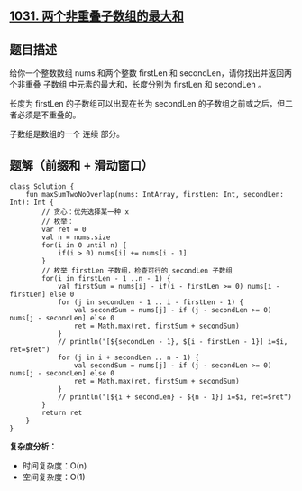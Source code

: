 ## [1031. 两个非重叠子数组的最大和](https://leetcode.cn/problems/maximum-sum-of-two-non-overlapping-subarrays/description/)

## 题目描述

给你一个整数数组 nums 和两个整数 firstLen 和 secondLen，请你找出并返回两个非重叠 子数组 中元素的最大和，长度分别为 firstLen 和 secondLen 。

长度为 firstLen 的子数组可以出现在长为 secondLen 的子数组之前或之后，但二者必须是不重叠的。

子数组是数组的一个 连续 部分。

## 题解（前缀和 + 滑动窗口）

```
class Solution {
    fun maxSumTwoNoOverlap(nums: IntArray, firstLen: Int, secondLen: Int): Int {
        // 贪心：优先选择某一种 x
        // 枚举：
        var ret = 0   
        val n = nums.size
        for(i in 0 until n) {
            if(i > 0) nums[i] += nums[i - 1]
        }
        // 枚举 firstLen 子数组，检查可行的 secondLen 子数组
        for(i in firstLen - 1 ..n - 1) {
            val firstSum = nums[i] - if(i - firstLen >= 0) nums[i - firstLen] else 0
            for (j in secondLen - 1 .. i - firstLen - 1) {
                val secondSum = nums[j] - if (j - secondLen >= 0) nums[j - secondLen] else 0
                ret = Math.max(ret, firstSum + secondSum) 
            }
            // println("[${secondLen - 1}, ${i - firstLen - 1}] i=$i, ret=$ret")
            for (j in i + secondLen .. n - 1) {
                val secondSum = nums[j] - if (j - secondLen >= 0) nums[j - secondLen] else 0
                ret = Math.max(ret, firstSum + secondSum) 
            }
            // println("[${i + secondLen} - ${n - 1}] i=$i, ret=$ret")
        }
        return ret
    }
}
```

**复杂度分析：**

- 时间复杂度：O(n)
- 空间复杂度：O(1)
